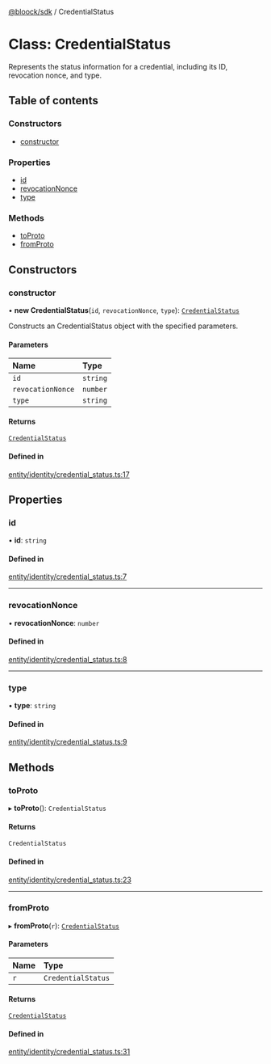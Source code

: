 [@bloock/sdk](../index.md) / CredentialStatus

# Class: CredentialStatus

Represents the status information for a credential, including its ID, revocation nonce, and type.

## Table of contents

### Constructors

- [constructor](CredentialStatus.md#constructor)

### Properties

- [id](CredentialStatus.md#id)
- [revocationNonce](CredentialStatus.md#revocationnonce)
- [type](CredentialStatus.md#type)

### Methods

- [toProto](CredentialStatus.md#toproto)
- [fromProto](CredentialStatus.md#fromproto)

## Constructors

### constructor

• **new CredentialStatus**(`id`, `revocationNonce`, `type`): [`CredentialStatus`](CredentialStatus.md)

Constructs an CredentialStatus object with the specified parameters.

#### Parameters

| Name | Type |
| :------ | :------ |
| `id` | `string` |
| `revocationNonce` | `number` |
| `type` | `string` |

#### Returns

[`CredentialStatus`](CredentialStatus.md)

#### Defined in

[entity/identity/credential_status.ts:17](https://github.com/bloock/bloock-sdk/blob/cf2e115/languages/js/src/entity/identity/credential_status.ts#L17)

## Properties

### id

• **id**: `string`

#### Defined in

[entity/identity/credential_status.ts:7](https://github.com/bloock/bloock-sdk/blob/cf2e115/languages/js/src/entity/identity/credential_status.ts#L7)

___

### revocationNonce

• **revocationNonce**: `number`

#### Defined in

[entity/identity/credential_status.ts:8](https://github.com/bloock/bloock-sdk/blob/cf2e115/languages/js/src/entity/identity/credential_status.ts#L8)

___

### type

• **type**: `string`

#### Defined in

[entity/identity/credential_status.ts:9](https://github.com/bloock/bloock-sdk/blob/cf2e115/languages/js/src/entity/identity/credential_status.ts#L9)

## Methods

### toProto

▸ **toProto**(): `CredentialStatus`

#### Returns

`CredentialStatus`

#### Defined in

[entity/identity/credential_status.ts:23](https://github.com/bloock/bloock-sdk/blob/cf2e115/languages/js/src/entity/identity/credential_status.ts#L23)

___

### fromProto

▸ **fromProto**(`r`): [`CredentialStatus`](CredentialStatus.md)

#### Parameters

| Name | Type |
| :------ | :------ |
| `r` | `CredentialStatus` |

#### Returns

[`CredentialStatus`](CredentialStatus.md)

#### Defined in

[entity/identity/credential_status.ts:31](https://github.com/bloock/bloock-sdk/blob/cf2e115/languages/js/src/entity/identity/credential_status.ts#L31)
